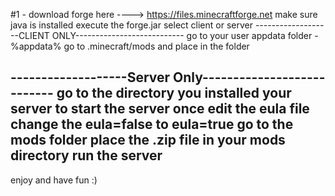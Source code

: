  #1 - download forge here ----> https://files.minecraftforge.net
 make sure java is installed
execute the forge.jar 
select client or server
 -------------------CLIENT ONLY---------------------------
go to your user appdata folder - %appdata%
go to .minecraft/mods and place in the folder

-------------------Server Only---------------------------
 go to the directory you installed your server to
 start the server once
 edit the eula file 
change the eula=false to eula=true
go to the mods folder
place the .zip file in your mods directory
run the server
------------------------------------------------------------
enjoy and have fun :)
